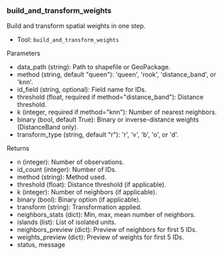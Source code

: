 ### build_and_transform_weights

Build and transform spatial weights in one step.

- Tool: `build_and_transform_weights`

Parameters

- data_path (string): Path to shapefile or GeoPackage.
- method (string, default "queen"): 'queen', 'rook', 'distance_band', or 'knn'.
- id_field (string, optional): Field name for IDs.
- threshold (float, required if method="distance_band"): Distance threshold.
- k (integer, required if method="knn"): Number of nearest neighbors.
- binary (bool, default True): Binary or inverse-distance weights (DistanceBand only).
- transform_type (string, default "r"): 'r', 'v', 'b', 'o', or 'd'.

Returns

- n (integer): Number of observations.
- id_count (integer): Number of IDs.
- method (string): Method used.
- threshold (float): Distance threshold (if applicable).
- k (integer): Number of neighbors (if applicable).
- binary (bool): Binary option (if applicable).
- transform (string): Transformation applied.
- neighbors_stats (dict): Min, max, mean number of neighbors.
- islands (list): List of isolated units.
- neighbors_preview (dict): Preview of neighbors for first 5 IDs.
- weights_preview (dict): Preview of weights for first 5 IDs.
- status, message
